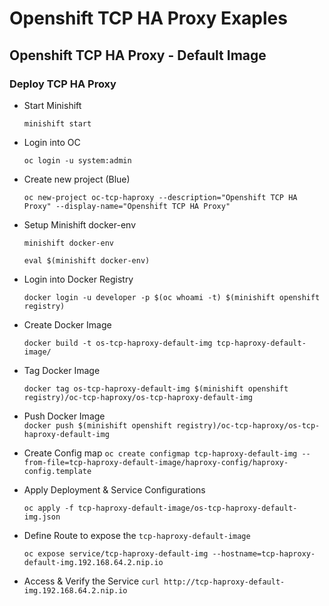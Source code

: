 # Openshift TCP HA Proxy Exaples

## Openshift TCP HA Proxy - Default Image


### Deploy TCP HA Proxy
- Start Minishift 

    `minishift start`
- Login into OC 
    
    `oc login -u system:admin`
- Create new project (Blue) 

    `oc new-project oc-tcp-haproxy --description="Openshift TCP HA Proxy" --display-name="Openshift TCP HA Proxy"`

- Setup Minishift docker-env

    `minishift docker-env`
    
    `eval $(minishift docker-env)`

- Login into Docker Registry

    `docker login -u developer -p $(oc whoami -t) $(minishift openshift registry)`
    
- Create Docker Image

    `docker build -t os-tcp-haproxy-default-img tcp-haproxy-default-image/`
    
- Tag Docker Image

    `docker tag os-tcp-haproxy-default-img $(minishift openshift registry)/oc-tcp-haproxy/os-tcp-haproxy-default-img`
    
- Push Docker Image    
    `docker push $(minishift openshift registry)/oc-tcp-haproxy/os-tcp-haproxy-default-img`
    
- Create Config map 
    `oc create configmap tcp-haproxy-default-img --from-file=tcp-haproxy-default-image/haproxy-config/haproxy-config.template`
    
- Apply Deployment & Service Configurations 
    
    `oc apply -f tcp-haproxy-default-image/os-tcp-haproxy-default-img.json`

- Define Route to expose the `tcp-haproxy-default-image`

    `oc expose service/tcp-haproxy-default-img --hostname=tcp-haproxy-default-img.192.168.64.2.nip.io`

- Access & Verify the Service
    `curl http://tcp-haproxy-default-img.192.168.64.2.nip.io`
    
   
   
